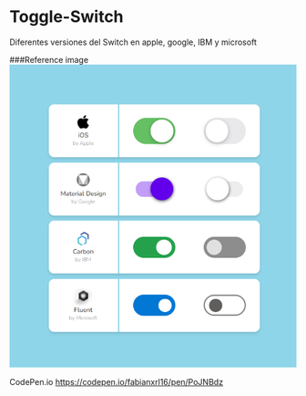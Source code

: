 # Toggle-Switch
Diferentes versiones del Switch en apple, google, IBM y microsoft

###Reference image
![](https://raw.githubusercontent.com/FabianXRL16/Toggle-Switch/master/image.png)

CodePen.io https://codepen.io/fabianxrl16/pen/PoJNBdz
